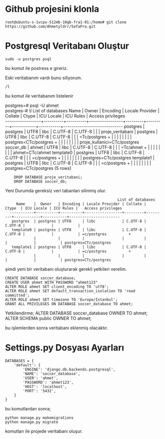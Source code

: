 # Github projesini klonla

    root@ubuntu-s-1vcpu-512mb-10gb-fra1-01:/home# git clone https://github.com/Ahmetyldrr/SofaPro.git

# Postgresql Veritabanı Oluştur

    sudo -u postgres psql
    
bu komut ile postress e gireriz.

Eski veritabanım vardı bunu siliyorum.

    /l

bu komut ile veritabanım listelenir

postgres=# psql -U ahmet          
postgres-# \l
                                                          List of databases
               Name       |  Owner   | Encoding | Locale Provider | Collate |  Ctype  | ICU Locale | ICU Rules |      Access privileges       
        ------------------+----------+----------+-----------------+---------+---------+------------+-----------+------------------------------
         postgres         | postgres | UTF8     | libc            | C.UTF-8 | C.UTF-8 |            |           | 
         proje_veritabani | postgres | UTF8     | libc            | C.UTF-8 | C.UTF-8 |            |           | =Tc/postgres                +
                          |          |          |                 |         |         |            |           | postgres=CTc/postgres       +
                          |          |          |                 |         |         |            |           | proje_kullanici=CTc/postgres
         soccer_db        | ahmet    | UTF8     | libc            | C.UTF-8 | C.UTF-8 |            |           | =Tc/ahmet                   +
                          |          |          |                 |         |         |            |           | ahmet=CTc/ahmet
         template0        | postgres | UTF8     | libc            | C.UTF-8 | C.UTF-8 |            |           | =c/postgres                 +
                          |          |          |                 |         |         |            |           | postgres=CTc/postgres
         template1        | postgres | UTF8     | libc            | C.UTF-8 | C.UTF-8 |            |           | =c/postgres                 +
                          |          |          |                 |         |         |            |           | postgres=CTc/postgres
        (5 rows)



        DROP DATABASE proje_veritabani;
        DROP DATABASE soccer_db;

Yeni Durumda gereksiz veri tabanları silinmiş olur.

                                                       List of databases
         Name    |  Owner   | Encoding | Locale Provider | Collate |  Ctype  | ICU Locale | ICU Rules |   Access privileges   
      -----------+----------+----------+-----------------+---------+---------+------------+-----------+-----------------------
       postgres  | postgres | UTF8     | libc            | C.UTF-8 | C.UTF-8 |            |           | 
       template0 | postgres | UTF8     | libc            | C.UTF-8 | C.UTF-8 |            |           | =c/postgres          +
                 |          |          |                 |         |         |            |           | postgres=CTc/postgres
       template1 | postgres | UTF8     | libc            | C.UTF-8 | C.UTF-8 |            |           | =c/postgres          +
                 |          |          |                 |         |         |            |           | postgres=CTc/postgres

        


şimdi yeni bir veritabanı oluşturarak gerekli yetkileri verelim.

    CREATE DATABASE soccer_database;
    CREATE USER ahmet WITH PASSWORD "ahmet123"
    ALTER ROLE ahmet SET client_encoding TO 'utf8';
    ALTER ROLE ahmet SET default_transaction_isolation TO 'read committed';
    ALTER ROLE ahmet SET timezone TO 'Europe/Istanbul';
    GRANT ALL PRIVILEGES ON DATABASE soccer_database TO ahmet;

Yetkilendirme;
    ALTER DATABASE soccer_database OWNER TO ahmet;
    ALTER SCHEMA public OWNER TO ahmet;

bu işlemlerden sonra veritabanı eklenmiş olacaktır.

# Settings.py Dosyası Ayarları

    DATABASES = {
        'default': {
            'ENGINE': 'django.db.backends.postgresql',
            'NAME': 'soccer_database',
            'USER': 'ahmet',
            'PASSWORD': 'ahmet123',
            'HOST': 'localhost',
            'PORT': '5432',
        }
    }

bu komutlardan sonra;

    python manage.py makemigrations
    python manage.py migrate
    
komutları ile projede veritabanı oluşur.

  


  

    




